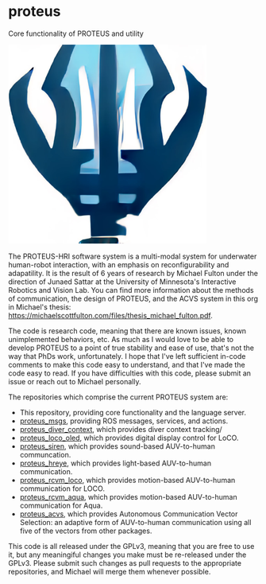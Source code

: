# proteus
Core functionality of PROTEUS and utility

![PROTEUS Logo](proteus_logo.png)

The PROTEUS-HRI software system is a multi-modal system for underwater human-robot interaction, with an emphasis on reconfigurability and adapatility. It is the result of 6 years of research by Michael Fulton under the direction of Junaed Sattar at the University of Minnesota's Interactive Robotics and Vision Lab. You can find more information about the methods of communication, the design of PROTEUS, and the ACVS system in this org in Michael's thesis: https://michaelscottfulton.com/files/thesis_michael_fulton.pdf.

The code  is research code, meaning that there are known issues, known unimplemented behaviors, etc. As much as I would love to be able to develop PROTEUS to a point of true stability and ease of use, that's not the way that PhDs work, unfortunately. I hope that I've left sufficient in-code comments to make this code easy to understand, and that I've made the code easy to read. If you have difficulties with this code, please submit an issue or reach out to Michael personally.

The repositories which comprise the current PROTEUS system are:

- This repository, providing core functionality and the language server.
- [proteus_msgs](https://github.com/IRVLab/proteus_msgs), providing ROS messages, services, and actions.
- [proteus_diver_context](https://github.com/IRVLab/proteus_diver_context.git), which provides diver context tracking/
- [proteus_loco_oled](https://github.com/IRVLab/proteus_loco_oled), which provides digital display control for LoCO.
- [proteus_siren](https://github.com/IRVLab/proteus_siren), which provides sound-based AUV-to-human communcation.
- [proteus_hreye](https://github.com/IRVLab/proteus_hreye), which provides light-based AUV-to-human communication.
- [proteus_rcvm_loco](https://github.com/IRVLab/proteus_rcvm_loco), which provides motion-based AUV-to-human communication for LOCO.
- [proteus_rcvm_aqua](https://github.com/IRVLab/proteus_rcvm_aqua), which provides motion-based AUV-to-human communication for Aqua.
- [proteus_acvs](https://github.com/IRVLab/proteus_acvs), which provides Autonomous Communication Vector Selection: an adaptive form of AUV-to-human communication using all five of the vectors from other packages.

This code is all released under the GPLv3, meaning that you are free to use it, but any meaningiful changes you make must be re-released under the GPLv3. Please submit such changes as pull requests to the appropriate repositories, and Michael will merge them whenever possible.

